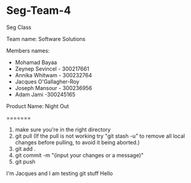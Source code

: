 # Seg-Team-4

Seg Class

Team name: Software Solutions

Members names:
 - Mohamad Bayaa
 - Zeynep Sevincel - 300217661
 - Annika Whitwam - 300232764
 - Jacques O'Gallagher-Roy
 - Joseph Mansour - 300236956
 - Adam Jami -300245165

Product Name: Night Out


=======

1. make sure you're in the right directory
2. git pull (If the pull is not working try "git stash -u" to remove all local changes before pulling, to avoid it being aborted.)
3. git add .
4. git commit -m "(input your changes or a message)"
5. git push

I'm Jacques and I am testing git stuff
Hello
